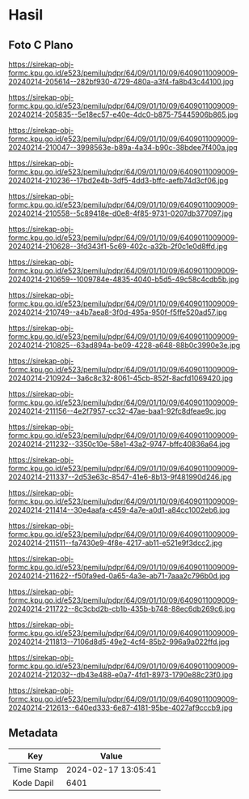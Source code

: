 # Hasil

## Foto C Plano

https://sirekap-obj-formc.kpu.go.id/e523/pemilu/pdpr/64/09/01/10/09/6409011009009-20240214-205614--282bf930-4729-480a-a3f4-fa8b43c44100.jpg

https://sirekap-obj-formc.kpu.go.id/e523/pemilu/pdpr/64/09/01/10/09/6409011009009-20240214-205835--5e18ec57-e40e-4dc0-b875-75445906b865.jpg

https://sirekap-obj-formc.kpu.go.id/e523/pemilu/pdpr/64/09/01/10/09/6409011009009-20240214-210047--3998563e-b89a-4a34-b90c-38bdee7f400a.jpg

https://sirekap-obj-formc.kpu.go.id/e523/pemilu/pdpr/64/09/01/10/09/6409011009009-20240214-210236--17bd2e4b-3df5-4dd3-bffc-aefb74d3cf06.jpg

https://sirekap-obj-formc.kpu.go.id/e523/pemilu/pdpr/64/09/01/10/09/6409011009009-20240214-210558--5c89418e-d0e8-4f85-9731-0207db377097.jpg

https://sirekap-obj-formc.kpu.go.id/e523/pemilu/pdpr/64/09/01/10/09/6409011009009-20240214-210628--3fd343f1-5c69-402c-a32b-2f0c1e0d8ffd.jpg

https://sirekap-obj-formc.kpu.go.id/e523/pemilu/pdpr/64/09/01/10/09/6409011009009-20240214-210659--1009784e-4835-4040-b5d5-49c58c4cdb5b.jpg

https://sirekap-obj-formc.kpu.go.id/e523/pemilu/pdpr/64/09/01/10/09/6409011009009-20240214-210749--a4b7aea8-3f0d-495a-950f-f5ffe520ad57.jpg

https://sirekap-obj-formc.kpu.go.id/e523/pemilu/pdpr/64/09/01/10/09/6409011009009-20240214-210825--63ad894a-be09-4228-a648-88b0c3990e3e.jpg

https://sirekap-obj-formc.kpu.go.id/e523/pemilu/pdpr/64/09/01/10/09/6409011009009-20240214-210924--3a6c8c32-8061-45cb-852f-8acfd1069420.jpg

https://sirekap-obj-formc.kpu.go.id/e523/pemilu/pdpr/64/09/01/10/09/6409011009009-20240214-211156--4e2f7957-cc32-47ae-baa1-92fc8dfeae9c.jpg

https://sirekap-obj-formc.kpu.go.id/e523/pemilu/pdpr/64/09/01/10/09/6409011009009-20240214-211232--3350c10e-58e1-43a2-9747-bffc40836a64.jpg

https://sirekap-obj-formc.kpu.go.id/e523/pemilu/pdpr/64/09/01/10/09/6409011009009-20240214-211337--2d53e63c-8547-41e6-8b13-9f481990d246.jpg

https://sirekap-obj-formc.kpu.go.id/e523/pemilu/pdpr/64/09/01/10/09/6409011009009-20240214-211414--30e4aafa-c459-4a7e-a0d1-a84cc1002eb6.jpg

https://sirekap-obj-formc.kpu.go.id/e523/pemilu/pdpr/64/09/01/10/09/6409011009009-20240214-211511--fa7430e9-4f8e-4217-ab11-e521e9f3dcc2.jpg

https://sirekap-obj-formc.kpu.go.id/e523/pemilu/pdpr/64/09/01/10/09/6409011009009-20240214-211622--f50fa9ed-0a65-4a3e-ab71-7aaa2c796b0d.jpg

https://sirekap-obj-formc.kpu.go.id/e523/pemilu/pdpr/64/09/01/10/09/6409011009009-20240214-211722--8c3cbd2b-cb1b-435b-b748-88ec6db269c6.jpg

https://sirekap-obj-formc.kpu.go.id/e523/pemilu/pdpr/64/09/01/10/09/6409011009009-20240214-211813--7106d8d5-49e2-4cf4-85b2-996a9a022ffd.jpg

https://sirekap-obj-formc.kpu.go.id/e523/pemilu/pdpr/64/09/01/10/09/6409011009009-20240214-212032--db43e488-e0a7-4fd1-8973-1790e88c23f0.jpg

https://sirekap-obj-formc.kpu.go.id/e523/pemilu/pdpr/64/09/01/10/09/6409011009009-20240214-212613--640ed333-6e87-4181-95be-4027af9cccb9.jpg


## Metadata

| Key        | Value               |
| ---------- | ------------------- |
| Time Stamp | 2024-02-17 13:05:41 |
| Kode Dapil | 6401                |



